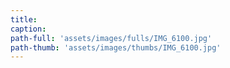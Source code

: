 ```yaml
---
title:
caption:
path-full: 'assets/images/fulls/IMG_6100.jpg'
path-thumb: 'assets/images/thumbs/IMG_6100.jpg'
---
```

